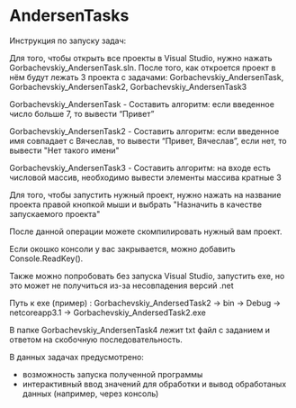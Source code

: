 # AndersenTasks
 
Инструкция по запуску задач:

Для того, чтобы открыть все проекты в Visual Studio, нужно нажать Gorbachevskiy_AndersenTask.sln.
После того, как откроется проект в нём будут лежать 3 проекта с задачами: Gorbachevskiy_AndersenTask, Gorbachevskiy_AndersenTask2, Gorbachevskiy_AndersenTask3

Gorbachevskiy_AndersenTask - Составить алгоритм: если введенное число больше 7, то вывести “Привет”

Gorbachevskiy_AndersenTask2 - Составить алгоритм: если введенное имя совпадает с Вячеслав, то вывести “Привет, Вячеслав”, если нет, то вывести "Нет такого имени"

Gorbachevskiy_AndersenTask3 - Составить алгоритм: на входе есть числовой массив, необходимо вывести элементы массива кратные 3

Для того, чтобы запустить нужный проект, нужно нажать на название проекта правой кнопкой мыши и выбрать "Назначить в качестве запускаемого проекта"

После данной операции можете скомпилировать нужный вам проект.

Если окошко консоли у вас закрывается, можно добавить Console.ReadKey().

Также можно попробовать без запуска Visual Studio, запустить exe, но это может не получиться из-за несовпадения версий .net 

Путь к exe (пример) : Gorbachevskiy_AndersedTask2 -> bin -> Debug -> netcoreapp3.1 -> Gorbachevskiy_AndersedTask2.exe

В папке Gorbachevskiy_AndersenTask4 лежит txt файл с заданием и ответом на скобочную последовательность.

В данных задачах предусмотрено:

+ возможность запуска полученной программы
+ интерактивный ввод значений для обработки и вывод обработаных данных
(например, через консоль)
